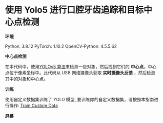 # 使用 Yolo5 进行口腔牙齿追踪和目标中心点检测

**环境**

Python: 3.8.12
PyTorch: 1.10.2
OpenCV-Python: 4.5.5.62

**中心点检测**

在本代码中，使用[YOLOv5 算法](https://github.com/ultralytics/yolov5)来检测一些对象，然后找到它们的 **中心点**。中心点位于像素坐标中。此代码从 USB 网络摄像头获取 **实时摄像头反馈** ，然后检测其中的对象和中心点。

**训练**

使用自定义数据集训练了 YOLO 模型, 要训练你的自定义数据集，请按照本指南进行操作: [Train Custom Data](https://github.com/ultralytics/yolov5/wiki/Train-Custom-Data)

**屏幕**
